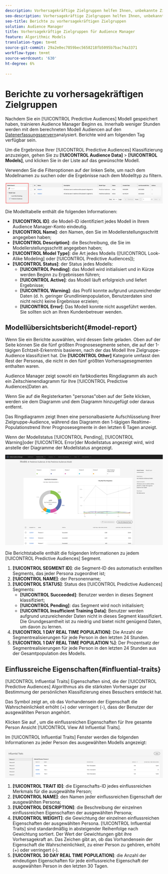 ```yaml
---
description: Vorhersagekräftige Zielgruppen helfen Ihnen, unbekannte Zielgruppen mithilfe von Datenwissenschaft in Echtzeit in eindeutige Personas zu klassifizieren.
seo-description: Vorhersagekräftige Zielgruppen helfen Ihnen, unbekannte Zielgruppen mithilfe von Datenwissenschaft in Echtzeit in eindeutige Personas zu klassifizieren.
seo-title: Berichte zu vorhersagekräftigen Zielgruppen
solution: Audience Manager
title: Vorhersagekräftige Zielgruppen für Audience Manager
feature: Algorithmic Models
translation-type: tm+mt
source-git-commit: 29a2e0ec7859bec5658218fb5095b7bac74a3371
workflow-type: tm+mt
source-wordcount: '630'
ht-degree: 6%

---
```



# Berichte zu vorhersagekräftigen Zielgruppen

Nachdem Sie ein [!UICONTROL Predictive Audiences] Modell gespeichert haben, trainieren Audience Manager Beginn es. Innerhalb weniger Stunden werden mit dem berechneten Modell Audiencen auf den [Datenerfassungsservern](https://docs.adobe.com/content/help/en/audience-manager/user-guide/reference/system-components/components-data-collection.html#dcs-pcs)analysiert. Berichte wird am folgenden Tag verfügbar sein.

Um die Ergebnisse Ihrer [!UICONTROL Predictive Audiences] Klassifizierung anzuzeigen, gehen Sie zu **[!UICONTROL Audience Data]** > **[!UICONTROL Models]**, und klicken Sie in der Liste auf das gewünschte Modell.

Verwenden Sie die Filteroptionen auf der linken Seite, um nach dem Modellnamen zu suchen oder die Ergebnisse nach dem Modelltyp zu filtern.

![Predictive-Audiencen-filter](assets/predictive-audiences-filter-models.png)

Die Modelltabelle enthält die folgenden Informationen:

* **[!UICONTROL ID]**: die Modell-ID identifiziert jedes Modell in Ihrem Audience Manager-Konto eindeutig.
* **[!UICONTROL Name]**: den Namen, den Sie im Modellerstellungsschritt angegeben haben;
* **[!UICONTROL Description]**: die Beschreibung, die Sie im Modellerstellungsschritt angegeben haben;
* **[!UICONTROL Model Type]**: die Art jedes Modells ([!UICONTROL Look-Alike Modeling] oder [!UICONTROL Predictive Audiences]);
* **[!UICONTROL Status]**: der Status jedes Modells:
   * **[!UICONTROL Pending]**: das Modell wird initialisiert und in Kürze werden Beginn zu Ergebnissen führen;
   * **[!UICONTROL Active]**: das Modell läuft erfolgreich und liefert Ergebnisse;
   * **[!UICONTROL Warning]**: das Profil konnte aufgrund unzureichender Daten (d. h. geringer Grundlinienpopulation, Benutzerdaten sind nicht reich) keine Ergebnisse erzielen;
   * **[!UICONTROL Error]**: Das Modell konnte nicht ausgeführt werden. Sie sollten sich an Ihren Kundenbetreuer wenden.

## Modellübersichtsbericht{#model-report}

Wenn Sie ein Berichte auswählen, wird dessen Seite geladen. Oben auf der Seite können Sie die fünf größten Prognosesegmente sehen, die auf der 1-tägigen Echtzeit-Erkenntnis basieren, nach der das Modell Ihre Zielgruppe-Audience klassifiziert hat. Die **[!UICONTROL Other]** Kategorie umfasst den Rest der Personas, die nicht in den fünf größten Vorhersagesegmenten enthalten waren.

Audience Manager zeigt sowohl ein farbkodiertes Ringdiagramm als auch ein Zeitschienendiagramm für Ihre [!UICONTROL Predictive Audiences]Daten an.

Wenn Sie auf die Registerkarten &quot;personas&quot;oben auf der Seite klicken, werden sie dem Diagramm und dem Diagramm hinzugefügt oder daraus entfernt.

Das Ringdiagramm zeigt Ihnen eine personalbasierte Aufschlüsselung Ihrer Zielgruppe-Audience, während das Diagramm den 1-tägigen Realtime-Populationstrend Ihrer Prognosesegmente in den letzten 6 Tagen anzeigt.

Wenn der Modellstatus [!UICONTROL Pending], [!UICONTROL Warning]oder [!UICONTROL Error]der Modellstatus angezeigt wird, wird anstelle der Diagramme der Modellstatus angezeigt.

![smart-persona-report](assets/predictive-audiences-report.png)

Die Berichtstabelle enthält die folgenden Informationen zu jedem [!UICONTROL Predictive Audiences] Segment.

1. **[!UICONTROL SEGMENT ID]**: die Segment-ID des automatisch erstellten Segments, das jeder Persona zugeordnet ist;
1. **[!UICONTROL NAME]**: der Personenname;
1. **[!UICONTROL STATUS]**: Status des [!UICONTROL Predictive Audiences] Segments:
   * **[!UICONTROL Succeeded]**: Benutzer werden in dieses Segment klassifiziert;
   * **[!UICONTROL Pending]**: das Segment wird noch initialisiert;
   * **[!UICONTROL Insufficient Training Data]**: Benutzer werden aufgrund unzureichender Daten nicht in dieses Segment klassifiziert. Die Grundgesamtheit ist zu niedrig und bietet nicht genügend Daten, um davon zu lernen.
1. **[!UICONTROL 1 DAY REAL TIME POPULATION]**: Die Anzahl der Segmentrealisierungen für jede Person in den letzten 24 Stunden.
1. **[!UICONTROL 1 DAY REAL TIME POPULATION %]**: Der Prozentsatz der Segmentrealisierungen für jede Person in den letzten 24 Stunden aus der Gesamtpopulation des Modells.

## Einflussreiche Eigenschaften{#influential-traits}

[!UICONTROL Influential Traits] Eigenschaften sind, die der [!UICONTROL Predictive Audiences] Algorithmus als die stärksten Vorhersager zur Bestimmung der persönlichen Klassifizierung eines Besuchers entdeckt hat.

Das Symbol zeigt an, ob das Vorhandensein der Eigenschaft die Wahrscheinlichkeit erhöht (+) oder verringert (-), dass der Benutzer der ausgewählten Person angehört.

Klicken Sie auf , um die einflussreichen Eigenschaften für Ihre gesamte Person Ansicht [!UICONTROL View All Influential Traits].

Im [!UICONTROL Influential Traits] Fenster werden die folgenden Informationen zu jeder Person des ausgewählten Modells angezeigt:

![influenzielle Eigenschaften](assets/predictive-audiences-influential-traits.png)

1. **[!UICONTROL TRAIT ID]**: die Eigenschafts-ID jedes einflussreichen Merkmals für die ausgewählte Person;
1. **[!UICONTROL NAME]**: den Namen jeder einflussreichen Eigenschaft der ausgewählten Persona;
1. **[!UICONTROL DESCRIPTION]**: die Beschreibung der einzelnen einflussreichen Eigenschaften der ausgewählten Persona;
1. **[!UICONTROL WEIGHT]**: die Gewichtung der einzelnen einflussreichen Eigenschaften der ausgewählten Persona. [!UICONTROL Influential Traits] sind standardmäßig in absteigender Reihenfolge nach Gewichtung sortiert.  Der Wert der Gewichtungen gibt ihre Vorhersagekraft an. Das Zeichen gibt an, ob das Vorhandensein der Eigenschaft die Wahrscheinlichkeit, zu einer Person zu gehören, erhöht (+) oder verringert (-).
1. **[!UICONTROL 30 DAY REAL TIME POPULATION]**: die Anzahl der eindeutigen Eigenschaften für jede einflussreiche Eigenschaft der ausgewählten Person in den letzten 30 Tagen.

